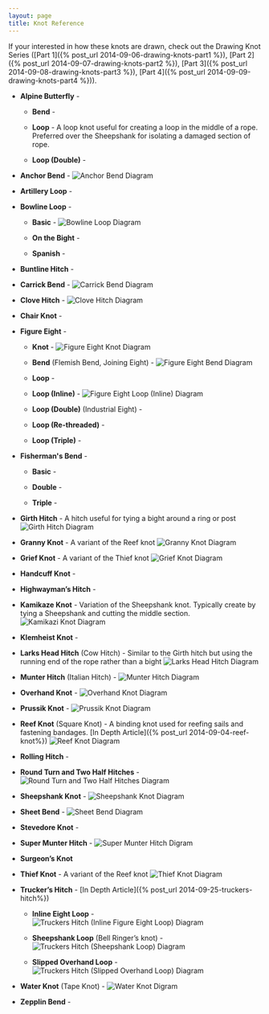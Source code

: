 ```yaml
---
layout: page
title: Knot Reference
---
```


If your interested in how these knots are drawn, check out the Drawing Knot Series ([Part 1]({% post_url 2014-09-06-drawing-knots-part1 %}),
[Part 2]({% post_url 2014-09-07-drawing-knots-part2 %}), [Part 3]({% post_url 2014-09-08-drawing-knots-part3 %}),
[Part 4]({% post_url 2014-09-09-drawing-knots-part4 %})).

- **Alpine Butterfly** -

    - **Bend** -

    - **Loop** - A loop knot useful for creating a loop in the middle of a rope. Preferred over the
    Sheepshank for isolating a damaged section of rope.

    - **Loop (Double)** -

- **Anchor Bend** - ![Anchor Bend Diagram](/knots/anchor-bend.svg)

- **Artillery Loop** -

- **Bowline Loop** -

    - **Basic** - ![Bowline Loop Diagram](/knots/bowline-loop.svg)

    - **On the Bight** -

    - **Spanish** -

- **Buntline Hitch** -

- **Carrick Bend** - ![Carrick Bend Diagram](/knots/carrick-bend.svg)

- **Clove Hitch** - ![Clove Hitch Diagram](/knots/clove-hitch.svg)

- **Chair Knot** -

- **Figure Eight** -

    - **Knot** - ![Figure Eight Knot Diagram](/knots/figure-eight-knot.svg)

    - **Bend** (Flemish Bend, Joining Eight) - ![Figure Eight Bend Diagram](/knots/figure-eight-bend.svg)

    - **Loop** -

    - **Loop (Inline)** - ![Figure Eight Loop (Inline) Diagram](/knots/figure-eight-loop-inline.svg)

    - **Loop (Double)** (Industrial Eight) -

    - **Loop (Re-threaded)** -

    - **Loop (Triple)** -

- **Fisherman's Bend** -

    - **Basic** -

    - **Double** -

    - **Triple** -

- **Girth Hitch** - A hitch useful for tying a bight around a ring or post
![Girth Hitch Diagram](/knots/girth-hitch.svg)

- **Granny Knot** - A variant of the Reef knot ![Granny Knot Diagram](/knots/granny-knot.svg)

- **Grief Knot** - A variant of the Thief knot ![Grief Knot Diagram](/knots/grief-knot.svg)

- **Handcuff Knot** -

- **Highwayman&rsquo;s Hitch** -

- **Kamikaze Knot** - Variation of the Sheepshank knot. Typically create by tying a Sheepshank and cutting the middle
 section. ![Kamikazi Knot Diagram](/knots/kamikaze-knot.svg)

- **Klemheist Knot** -

- **Larks Head Hitch** (Cow Hitch) - Similar to the Girth hitch but using the running end of the rope rather than a
bight ![Larks Head Hitch Diagram](/knots/larks-head-hitch.svg)

- **Munter Hitch** (Italian Hitch) - ![Munter Hitch Diagram](/knots/munter-hitch.svg)

- **Overhand Knot** - ![Overhand Knot Diagram](/knots/overhand-knot.svg)

- **Prussik Knot** - ![Prussik Knot Diagram](/knots/prussik-knot.svg)

- **Reef Knot** (Square Knot) - A binding knot used for reefing sails and fastening bandages. [In Depth Article]({% post_url 2014-09-04-reef-knot%})
![Reef Knot Diagram](/knots/reef-knot.svg)

- **Rolling Hitch** -

- **Round Turn and Two Half Hitches** - ![Round Turn and Two Half Hitches Diagram](/knots/round-turn-two-half-hitches.svg)

- **Sheepshank Knot** - ![Sheepshank Knot Diagram](/knots/sheepshank-knot.svg)

- **Sheet Bend** - ![Sheet Bend Diagram](/knots/sheet-bend.svg)

- **Stevedore Knot** -

- **Super Munter Hitch** - ![Super Munter Hitch Digram](/knots/super-munter-hitch.svg)

- **Surgeon&rsquo;s Knot**

- **Thief Knot** - A variant of the Reef knot ![Thief Knot Diagram](/knots/thief-knot.svg)

- **Trucker&rsquo;s Hitch** - [In Depth Article]({% post_url 2014-09-25-truckers-hitch%})

    - **Inline Eight Loop** - ![Truckers Hitch (Inline Figure Eight Loop) Diagram](/knots/truckers-hitch-inline-eight.svg)

    - **Sheepshank Loop** (Bell Ringer&rsquo;s knot) - ![Truckers Hitch (Sheepshank Loop) Diagram](/knots/truckers-hitch-sheep-shank.svg)

    - **Slipped Overhand Loop** - ![Truckers Hitch (Slipped Overhand Loop) Diagram](/knots/truckers-hitch-slipped-overhand.svg)

- **Water Knot** (Tape Knot) - ![Water Knot Digram](/knots/water-knot.svg)

- **Zepplin Bend** -